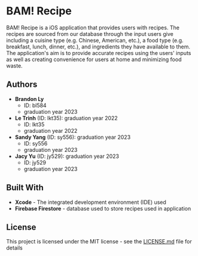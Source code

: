 # BAM! Recipe
BAM! Recipe is a iOS application that provides users with recipes. The recipes are sourced from our database through the input users give including a cuisine type (e.g. Chinese, American, etc.), a food type (e.g. breakfast, lunch, dinner, etc.), and ingredients they have available to them. The application's aim is to provide accurate recipes using the users' inputs as well as creating convenience for users at home and minimizing food waste.

## Authors
* __Brandon Ly__ 
    * ID: bl584
    * graduation year 2023
* __Le Trinh__ (ID: lkt35): graduation year 2022
    * ID: lkt35
    * graduation year 2022
* __Sandy Yang__ (ID: sy556): graduation year 2023
    * ID: sy556
    * graduation year 2023
* __Jacy Yu__ (ID: jy529): graduation year 2023
    * ID: jy529
    * graduation year 2023

## Built With
* __Xcode__ - The integrated development environment (IDE) used
* __Firebase Firestore__ - database used to store recipes used in application

## License
This project is licensed under the MIT license - see the [LICENSE.md](https://github.com/weyheyitsjc/BAM-Recipe/blob/master/LICENSE.md) file for details
